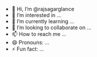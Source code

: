 - 👋 Hi, I’m @rajsagarglance
- 👀 I’m interested in ...
- 🌱 I’m currently learning ...
- 💞️ I’m looking to collaborate on ...
- 📫 How to reach me ...
- 😄 Pronouns: ...
- ⚡ Fun fact: ...

<!---
rajsagarglance/rajsagarglance is a ✨ special ✨ repository because its `README.md` (this file) appears on your GitHub profile.
You can click the Preview link to take a look at your changes.
--->
